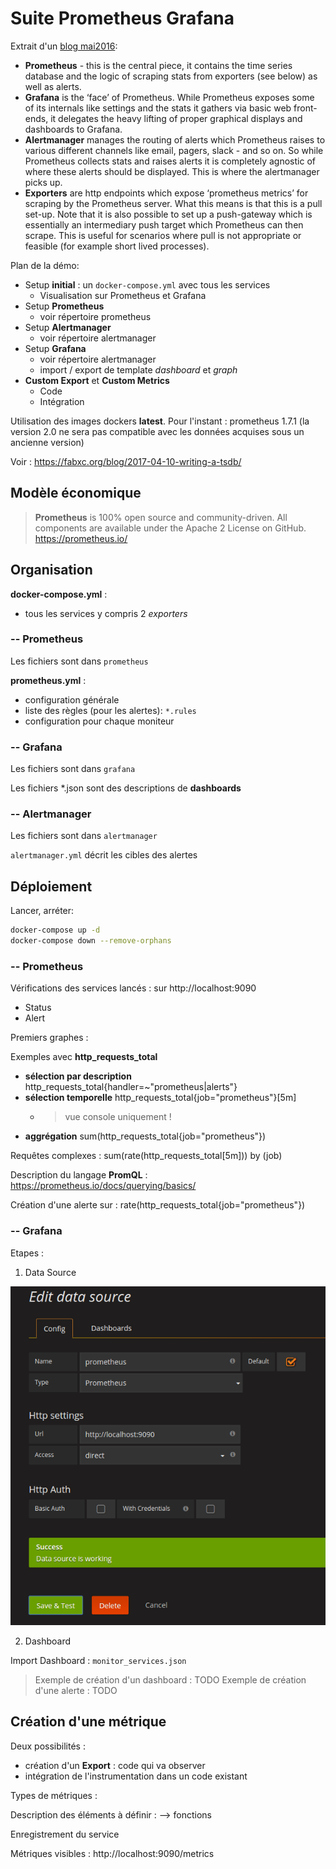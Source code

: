 # Suite Prometheus Grafana

Extrait d'un [blog mai2016](https://finestructure.co/blog/2016/5/16/monitoring-with-prometheus-grafana-docker-part-1):

* **Prometheus** - this is the central piece, it contains the time series database and the logic of scraping stats from exporters (see below) as well as alerts.
* **Grafana** is the ‘face’ of Prometheus. While Prometheus exposes some of its internals like settings and the stats it gathers via basic web front-ends, it delegates the heavy lifting of proper graphical displays and dashboards to Grafana.
* **Alertmanager** manages the routing of alerts which Prometheus raises to various different channels like email, pagers, slack - and so on. So while Prometheus collects stats and raises alerts it is completely agnostic of where these alerts should be displayed. This is where the alertmanager picks up.
* **Exporters** are http endpoints which expose ‘prometheus metrics’ for scraping by the Prometheus server. What this means is that this is a pull set-up. Note that it is also possible to set up a push-gateway which is essentially an intermediary push target which Prometheus can then scrape. This is useful for scenarios where pull is not appropriate or feasible (for example short lived processes).

Plan de la démo:

* Setup **initial** : un `docker-compose.yml` avec tous les services
  * Visualisation sur Prometheus et Grafana
* Setup **Prometheus**
  * voir répertoire prometheus
* Setup **Alertmanager**
  * voir répertoire alertmanager
* Setup **Grafana**
  * voir répertoire alertmanager
  * import / export de template *dashboard* et *graph*
* **Custom Export** et **Custom Metrics**
  * Code
  * Intégration

Utilisation des images dockers **latest**. Pour l'instant : prometheus 1.7.1 (la version 2.0 ne sera pas compatible avec les données acquises sous un ancienne version)

Voir : <https://fabxc.org/blog/2017-04-10-writing-a-tsdb/>

## Modèle économique

> **Prometheus** is 100% open source and community-driven. All components are available under the Apache 2 License on GitHub. <https://prometheus.io/>

## Organisation

**docker-compose.yml** :

* tous les services y compris 2 *exporters*

### -- Prometheus

Les fichiers sont dans `prometheus`

**prometheus.yml** :

* configuration générale
* liste des règles (pour les alertes): `*.rules`
* configuration pour chaque moniteur

### -- Grafana

Les fichiers sont dans `grafana`

Les fichiers *.json sont des descriptions de **dashboards**

### -- Alertmanager

Les fichiers sont dans `alertmanager`

`alertmanager.yml` décrit les cibles des alertes

## Déploiement

Lancer, arréter:

``` sh
docker-compose up -d
docker-compose down --remove-orphans
```

### -- Prometheus

Vérifications des services lancés : sur http://localhost:9090

* Status
* Alert

Premiers graphes :

Exemples avec **http_requests_total** 

* **sélection par description** http_requests_total{handler=~"prometheus|alerts"}
* **sélection temporelle** http_requests_total{job="prometheus"}[5m] 
  * > vue console uniquement !
* **aggrégation** sum(http_requests_total{job="prometheus"})

Requêtes complexes :
sum(rate(http_requests_total[5m])) by (job)

Description du langage **PromQL** : <https://prometheus.io/docs/querying/basics/>

Création d'une alerte sur : rate(http_requests_total{job="prometheus"})

### -- Grafana

Etapes :

1. Data Source

![](./pics/Grafana_source.png)

2. Dashboard

Import Dashboard : `monitor_services.json`

> Exemple de création d'un dashboard : TODO
> Exemple de création d'une alerte : TODO

## Création d'une métrique

Deux possibilités :

* création d'un **Export** : code qui va observer
* intégration de l'instrumentation dans un code existant

Types de métriques :

Description des éléments à définir :
--> fonctions

Enregistrement du service

Métriques visibles : http://localhost:9090/metrics




